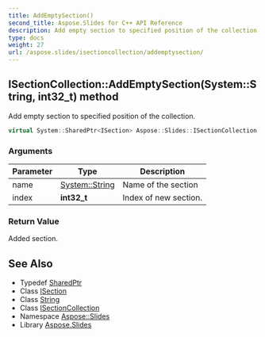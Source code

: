 ```yaml
---
title: AddEmptySection()
second_title: Aspose.Slides for C++ API Reference
description: Add empty section to specified position of the collection.
type: docs
weight: 27
url: /aspose.slides/isectioncollection/addemptysection/
---
```

## ISectionCollection::AddEmptySection(System::String, int32_t) method


Add empty section to specified position of the collection.

```cpp
virtual System::SharedPtr<ISection> Aspose::Slides::ISectionCollection::AddEmptySection(System::String name, int32_t index)=0
```


### Arguments

| Parameter | Type | Description |
| --- | --- | --- |
| name | [System::String](../../../system/string/) | Name of the section |
| index | **int32_t** | Index of new section. |

### Return Value

Added section.

## See Also

* Typedef [SharedPtr](../../../system/sharedptr/)
* Class [ISection](../../isection/)
* Class [String](../../../system/string/)
* Class [ISectionCollection](../)
* Namespace [Aspose::Slides](../../)
* Library [Aspose.Slides](../../../)